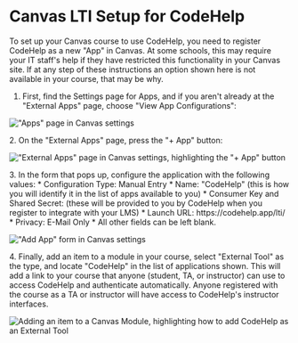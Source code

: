 # Canvas LTI Setup for CodeHelp

To set up your Canvas course to use CodeHelp, you need to register CodeHelp as a new "App" in Canvas.
At some schools, this may require your IT staff's help if they have restricted this functionality in your Canvas site.
If at any step of these instructions an option shown here is not available in your course, that may be why.

  1. First, find the Settings page for Apps, and if you aren't already at the "External Apps" page, choose "View App Configurations":
  <p class="hasimg">
  <img class="docimg" alt='"Apps" page in Canvas settings' src='/static/canvas_LTI_01_settings.svg'>
  </p>
  2. On the "External Apps" page, press the "+ App" button:
  <p class="hasimg">
  <img class="docimg" alt='"External Apps" page in Canvas settings, highlighting the "+ App" button' src='/static/canvas_LTI_02_add_app_button.svg'>
  </p>
  3. In the form that pops up, configure the application with the following values:
     * Configuration Type: Manual Entry
     * Name: "CodeHelp" (this is how you will identify it in the list of apps available to you)
     * Consumer Key and Shared Secret: (these will be provided to you by CodeHelp when you register to integrate with your LMS)
     * Launch URL: https://codehelp.app/lti/
     * Privacy: E-Mail Only
     * All other fields can be left blank.
  <p class="hasimg">
  <img class="docimg" alt='"Add App" form in Canvas settings' src='/static/canvas_LTI_03_add_app_form.svg'>
  </p>
  4. Finally, add an item to a module in your course, select "External Tool" as the type, and locate "CodeHelp" in the list of applications shown.  This will add a link to your course that anyone (student, TA, or instructor) can use to access CodeHelp and authenticate automatically.  Anyone registered with the course as a TA or instructor will have access to CodeHelp's instructor interfaces.
  <p class="hasimg">
  <img class="docimg" alt='Adding an item to a Canvas Module, highlighting how to add CodeHelp as an External Tool' src='/static/canvas_LTI_04_add_item.svg'>
  </p>
